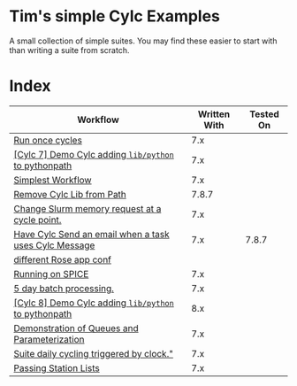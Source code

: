 
# Tim's simple Cylc Examples

A small collection of simple suites.
You may find these easier to start with than writing a suite from scratch.

# Index

| Workflow                                                                         | Written With | Tested On    |
| -------------------------------------------------------------------------------- | ------------ | ------------ |
| [Run once cycles](./test_R1_times)                                               | 7.x          |              |
| [[Cylc 7] Demo Cylc adding `lib/python` to pythonpath](./shared_utils_cylc7)     | 7.x          |              |
| [Simplest Workflow](./simplest)                                                  | 7.x          |              |
| [Remove Cylc Lib from Path](./pythonconflict)                                    | 7.8.7        |              |
| [Change Slurm memory request at a cycle point.](./custom_memory_over_time)       | 7.x          |              |
| [Have Cylc Send an email when a task uses Cylc Message](./warning)               | 7.x          | 7.8.7        |
| [different Rose app conf](./rose-task-opts-a-cycle-point)                        |              |              |
| [Running on SPICE](./spice_simplest)                                             | 7.x          |              |
| [5 day batch processing.](./five-day-collector)                                  | 7.x          |              |
| [[Cylc 8] Demo Cylc adding `lib/python` to pythonpath](./shared_utils)           | 8.x          |              |
| [Demonstration of Queues and Parameterization](./Queues)                         | 7.x          |              |
| [Suite daily cycling triggered by clock."](./clock-trigger)                      | 7.x          |              |
| [Passing Station Lists](./return-info)                                           | 7.x          |              |
